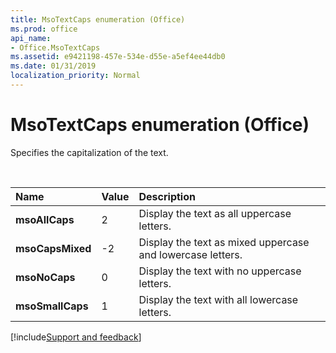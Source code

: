 ```yaml
---
title: MsoTextCaps enumeration (Office)
ms.prod: office
api_name:
- Office.MsoTextCaps
ms.assetid: e9421198-457e-534e-d55e-a5ef4ee44db0
ms.date: 01/31/2019
localization_priority: Normal
---
```



# MsoTextCaps enumeration (Office)

Specifies the capitalization of the text.

<br/>

|Name|Value|Description|
|:-----|:-----|:-----|
|**msoAllCaps**|2|Display the text as all uppercase letters.|
|**msoCapsMixed**|-2|Display the text as mixed uppercase and lowercase letters.|
|**msoNoCaps**|0|Display the text with no uppercase letters.|
|**msoSmallCaps**|1|Display the text with all lowercase letters.|

[!include[Support and feedback](~/includes/feedback-boilerplate.md)]